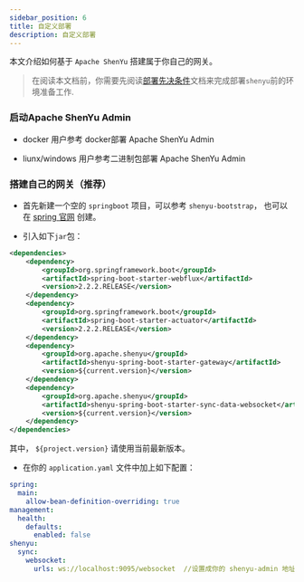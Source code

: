```yaml
---
sidebar_position: 6
title: 自定义部署
description: 自定义部署
---
```


本文介绍如何基于 `Apache ShenYu` 搭建属于你自己的网关。

> 在阅读本文档前，你需要先阅读[部署先决条件](./deployment-before.md)文档来完成部署`shenyu`前的环境准备工作.

### 启动Apache ShenYu Admin

* docker 用户参考 docker部署 Apache ShenYu Admin

* liunx/windows 用户参考二进制包部署 Apache ShenYu Admin

### 搭建自己的网关（推荐）

* 首先新建一个空的 `springboot` 项目，可以参考 `shenyu-bootstrap`， 也可以在 [spring 官网](https://spring.io/quickstart) 创建。

* 引入如下`jar`包：

```xml
<dependencies>
    <dependency>
        <groupId>org.springframework.boot</groupId>
        <artifactId>spring-boot-starter-webflux</artifactId>
        <version>2.2.2.RELEASE</version>
    </dependency>
    <dependency>
        <groupId>org.springframework.boot</groupId>
        <artifactId>spring-boot-starter-actuator</artifactId>
        <version>2.2.2.RELEASE</version>
    </dependency>
    <dependency>
        <groupId>org.apache.shenyu</groupId>
        <artifactId>shenyu-spring-boot-starter-gateway</artifactId>
        <version>${current.version}</version>
    </dependency>
    <dependency>
        <groupId>org.apache.shenyu</groupId>
        <artifactId>shenyu-spring-boot-starter-sync-data-websocket</artifactId>
        <version>${current.version}</version>
    </dependency>
</dependencies>
```

其中， `${project.version}` 请使用当前最新版本。

* 在你的 `application.yaml` 文件中加上如下配置：

```yaml
spring:
  main:
    allow-bean-definition-overriding: true
management:
  health:
    defaults:
      enabled: false
shenyu:
  sync:
    websocket:
      urls: ws://localhost:9095/websocket  //设置成你的 shenyu-admin 地址
```










